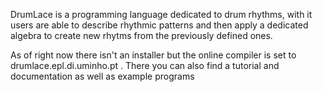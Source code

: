 DrumLace is a programming language dedicated to drum rhythms, with it users are able to describe rhythmic patterns and then apply a dedicated algebra to create new rhytms from the previously defined ones.

As of right now there isn't an installer but the online compiler is set to drumlace.epl.di.uminho.pt . There you can also find a tutorial and documentation as well as example programs